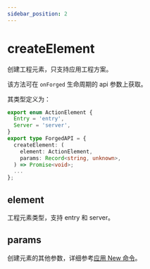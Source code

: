 ```yaml
---
sidebar_position: 2
---
```


# createElement

创建工程元素，只支持应用工程方案。

该方法可在 `onForged` 生命周期的 api 参数上获取。

其类型定义为：

```ts
export enum ActionElement {
  Entry = 'entry',
  Server = 'server',
}
export type ForgedAPI = {
  createElement: (
    element: ActionElement,
    params: Record<string, unknown>,
  ) => Promise<void>;
  ...
};
```

## element

工程元素类型，支持 entry 和 server。

## params

创建元素的其他参数，详细参考[应用 New 命令](/docs/guides/topic-detail/generator/config/mwa#new-命令)。
